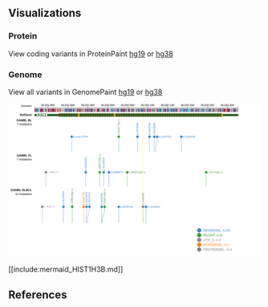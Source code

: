 ## Visualizations
### Protein
View coding variants in ProteinPaint [hg19](https://morinlab.github.io/LLMPP/GAMBL/HIST1H3B_protein.html)  or [hg38](https://morinlab.github.io/LLMPP/GAMBL/HIST1H3B_protein_hg38.html)

### Genome
View all variants in GenomePaint [hg19](https://morinlab.github.io/LLMPP/GAMBL/HIST1H3B.html)  or [hg38](https://morinlab.github.io/LLMPP/GAMBL/HIST1H3B_hg38.html)

![](images/proteinpaint/HIST1H3B.svg)

<!-- ORIGIN: zhangGeneticHeterogeneityDiffuse2013 -->
<!-- DLBCL: zhangGeneticHeterogeneityDiffuse2013 -->
<!-- PMBL: reichelFlowSortingExome2015a -->


[[include:mermaid_HIST1H3B.md]]

## References
